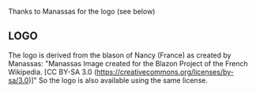 Thanks to Manassas for the logo (see below)

LOGO
----

The logo is derived from the blason of Nancy (France) as created by Manassas:
  "Manassas Image created for the Blazon Project of the French Wikipedia.
     [CC BY-SA 3.0 (https://creativecommons.org/licenses/by-sa/3.0)]"
So the logo is also available using the same license.

